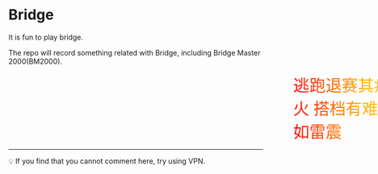 # Bridge
<style>
    .marquee {
        width:150%;
        font-family:"华文彩云";
        font-size:2rem;

        background-image:-webkit-linear-gradient(left, red, orange, yellow, green, blue, indigo, violet); 
        -webkit-background-clip:text; 
        -webkit-text-fill-color:transparent;
        animation: marquee 20s linear infinite;
    }

    @keyframes marquee {
        0%   { transform: translate(75%, 0); }
        100% { transform: translate(-150%, 0); }
    }
</style>
It is fun to play bridge.

The repo will record something related with Bridge, including Bridge Master 2000(BM2000).

<div class="marquee">
逃跑退赛其疾如风 四明分析其徐如林 批评队友侵略如火 搭档有难不动如山 描述牌型难知如阴 坑人摔牌动如雷震
</div>

---
:bulb: If you find that you cannot comment here, try using VPN. 